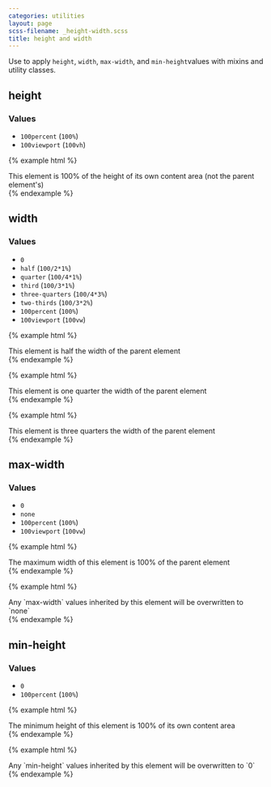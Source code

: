 ```yaml
---
categories: utilities
layout: page
scss-filename: _height-width.scss
title: height and width
---
```

Use to apply `height`, `width`, `max-width`, and `min-height`values with mixins and utility classes.

## height

### Values
* `100percent` (`100%`)
* `100viewport` (`100vh`)

{% example html %}
<div class="background-color--gray-16">
  <div class="background-color--gray-13 height--100percent">
    This element is 100% of the height of its own content area (not the parent element's)
  </div>
</div>
{% endexample %}


## width

### Values
* `0`
* `half` (`100/2*1%`)
* `quarter` (`100/4*1%`)
* `third` (`100/3*1%`)
* `three-quarters` (`100/4*3%`)
* `two-thirds` (`100/3*2%`)
* `100percent` (`100%`)
* `100viewport` (`100vw`)

{% example html %}
<div class="background-color--gray-16">
  <div class="background-color--gray-13 width--half">
    This element is half the width of the parent element
  </div>
</div>
{% endexample %}

{% example html %}
<div class="background-color--gray-16">
  <div class="background-color--gray-13 width--third">
    This element is one quarter the width of the parent element
  </div>
</div>
{% endexample %}

{% example html %}
<div class="background-color--gray-16">
  <div class="background-color--gray-13 width--three-quarters">
    This element is three quarters the width of the parent element
  </div>
</div>
{% endexample %}


## max-width

### Values
* `0`
* `none`
* `100percent` (`100%`)
* `100viewport` (`100vw`)

{% example html %}
<div class="background-color--gray-16">
  <div class="background-color--gray-13 max-width--100percent">
    The maximum width of this element is 100% of the parent element
  </div>
</div>
{% endexample %}

{% example html %}
<div class="background-color--gray-16">
  <div class="background-color--gray-13 max-width--none">
    Any `max-width` values inherited by this element will be overwritten to `none`
  </div>
</div>
{% endexample %}


## min-height

### Values
* `0`
* `100percent` (`100%`)

{% example html %}
<div class="background-color--gray-16">
  <div class="background-color--gray-13 max-height--100percent">
    The minimum height of this element is 100% of its own content area
  </div>
</div>
{% endexample %}

{% example html %}
<div class="background-color--gray-16">
  <div class="background-color--gray-13 min-height--0">
    Any `min-height` values inherited by this element will be overwritten to `0`
  </div>
</div>
{% endexample %}
